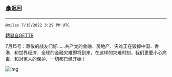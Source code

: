 ###  [:house:返回](README.md)
---


`@miles 7/15/2022 3:29 PM UTC`

[轉發自GETTR](https://gettr.com/post/p1ifmcncc3c)

 7月15号：尊敬的战友们好……共产党的金融．房地产．灾难正在毁掉中国．香港．和世界经济．全球的金融灾难即将到来，在这样的灾难时刻，我们更要小心病毒．和对家人的保护．一切都已经开始！

![img](https://media.gettr.com/group5/getter/2022/07/15/15/aacf3caf-3534-8076-57bd-4039e7127163/out.jpg)
